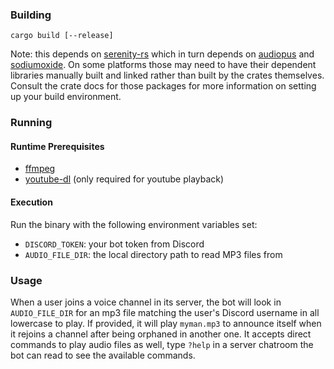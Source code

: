### Building
`cargo build [--release]`

Note: this depends on [serenity-rs](https://github.com/serenity-rs/serenity) which in turn depends on [audiopus](https://crates.io/crates/audiopus) and [sodiumoxide](https://crates.io/crates/sodiumoxide). On some platforms those may need to have their dependent libraries manually built and linked rather than built by the crates themselves. Consult the crate docs for those packages for more information on setting up your build environment.

### Running
#### Runtime Prerequisites
* [ffmpeg](https://ffmpeg.org/download.html)
* [youtube-dl](https://ytdl-org.github.io/youtube-dl/download.html) (only required for youtube playback)

#### Execution
Run the binary with the following environment variables set:
* `DISCORD_TOKEN`: your bot token from Discord
* `AUDIO_FILE_DIR`: the local directory path to read MP3 files from

### Usage
When a user joins a voice channel in its server, the bot will look in `AUDIO_FILE_DIR` for an mp3 file matching the user's Discord username in all lowercase to play. If provided, it will play `myman.mp3` to announce itself when it rejoins a channel after being orphaned in another one. It accepts direct commands to play audio files as well, type `?help` in a server chatroom the bot can read to see the available commands.
